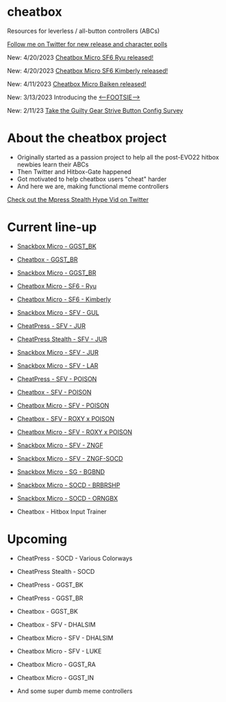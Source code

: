 # cheatbox
Resources for leverless / all-button controllers (ABCs)

[Follow me on Twitter for new release and character polls](https://twitter.com/noe_perez_)

New: 4/20/2023 [Cheatbox Micro SF6 Ryu released!](https://twitter.com/noe_perez_/status/1649206253598408705)

New: 4/20/2023 [Cheatbox Micro SF6 Kimberly released!](https://twitter.com/noe_perez_/status/1649158748055785477)

New: 4/11/2023 [Cheatbox Micro Baiken released!](https://twitter.com/noe_perez_/status/1645816619053064195)

New: 3/13/2023 Introducing the [<--FOOTSIE-->](https://twitter.com/noe_perez_/status/1635315256405938176)

New: 2/11/23 [Take the Guilty Gear Strive Button Config Survey](https://forms.gle/ULHLjqMXmv5ZENAA9)

# About the cheatbox project
- Originally started as a passion project to help all the post-EVO22 hitbox newbies learn their ABCs
- Then Twitter and Hitbox-Gate happened
- Got motivated to help cheatbox users "cheat" harder
- And here we are, making functional meme controllers

[Check out the Mpress Stealth Hype Vid on Twitter](https://twitter.com/noe_perez_/status/1565812427530420225)

# Current line-up
- [Snackbox Micro - GGST_BK](https://twitter.com/noe_perez_/status/1645816619053064195)
- [Cheatbox - GGST_BR](https://twitter.com/noe_perez_/status/1638570048884178950)
- [Snackbox Micro - GGST_BR](https://twitter.com/noe_perez_/status/1634728157243637766)

- [Cheatbox Micro - SF6 - Ryu](https://twitter.com/noe_perez_/status/1649206253598408705)
- [Cheatbox Micro - SF6 - Kimberly](https://twitter.com/noe_perez_/status/1649158748055785477)

- [Snackbox Micro - SFV - GUL](https://twitter.com/noe_perez_/status/1619028822489460736)
- [CheatPress - SFV - JUR](https://twitter.com/noe_perez_/status/1584354839945183232)
- [CheatPress Stealth - SFV - JUR](https://twitter.com/noe_perez_/status/1570083703308574725)
- [Snackbox Micro - SFV - JUR](https://twitter.com/noe_perez_/status/1584354839945183232)
- [Snackbox Micro - SFV - LAR](https://twitter.com/noe_perez_/status/1576731258339864576)
- [CheatPress - SFV - POISON](https://twitter.com/noe_perez_/status/1583488518348677120)
- [Cheatbox - SFV - POISON](https://twitter.com/noe_perez_/status/1583616455249399808)
- [Cheatbox Micro - SFV - POISON](https://twitter.com/noe_perez_/status/1584944122330337283)
- [Cheatbox - SFV - ROXY x POISON](https://twitter.com/noe_perez_/status/1587867720065900549)
- [Cheatbox Micro - SFV - ROXY x POISON](https://twitter.com/noe_perez_/status/1591116780088725504)
- [Snackbox Micro - SFV - ZNGF](https://twitter.com/noe_perez_/status/1573340315867570176)
- [Snackbox Micro - SFV - ZNGF-SOCD](https://twitter.com/noe_perez_/status/1573340315867570176)

- [Snackbox Micro - SG - BGBND](https://twitter.com/noe_perez_/status/1614702423410626562)

- [Snackbox Micro - SOCD - BRBRSHP](https://twitter.com/noe_perez_/status/1570630760545292289)
- [Snackbox Micro - SOCD - ORNGBX](https://twitter.com/noe_perez_/status/1579558010036555776)
- Cheatbox - Hitbox Input Trainer

# Upcoming
- CheatPress - SOCD - Various Colorways
- CheatPress Stealth - SOCD
- CheatPress - GGST_BK
- CheatPress - GGST_BR

- Cheatbox - GGST_BK
- Cheatbox - SFV - DHALSIM
- Cheatbox Micro - SFV - DHALSIM
- Cheatbox Micro - SFV - LUKE

- Cheatbox Micro - GGST_RA
- Cheatbox Micro - GGST_IN
- And some super dumb meme controllers
